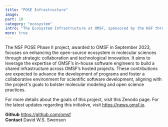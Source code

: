 ```yaml
---
title: "POSE Infrastructure"
image: 
part: 10
category: "ecosystem"
intro: "The Ecosystem Infrastructure at OMSF, sponsored by the NSF through the POSE grant, is aimed at bolstering the "
more: true
---
```


The NSF POSE Phase II project, awarded to OMSF in September 2023, focuses on enhancing the open-source ecosystem in molecular sciences through strategic collaboration and technological innovation. It aims to leverage the expertise of OMSF’s in-house software engineers to build a shared infrastructure across OMSF’s hosted projects. These contributions are expected to advance the development of programs and foster a collaborative environment for scientific software development, aligning with the project's goals to bolster molecular modeling and open science practices.

For more details about the goals of this project, visit this Zenodo page. For the latest updates regarding this initiative, visit <https://news.omsf.io>.

**Github** <https://github.com/omsf>  
**Contact** David W.S. Swenson